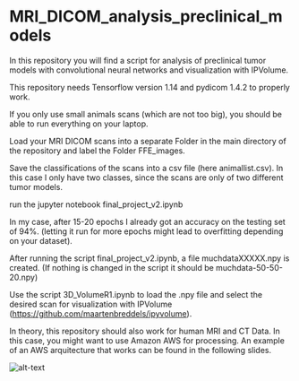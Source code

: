 # MRI_DICOM_analysis_preclinical_models
In this repository you will find a script for analysis of preclinical tumor models with convolutional neural networks and visualization with IPVolume.

This repository needs Tensorflow version 1.14 and pydicom 1.4.2 to properly work.

If you only use small animals scans (which are not too big), you should be able to run everything on your laptop.

Load your MRI DICOM scans into a separate Folder in the main directory of the repository and label the Folder FFE_images.

Save the classifications of the scans into a csv file (here animallist.csv). In this case I only have two classes, since the scans are only of two different tumor models.

run the jupyter notebook final_project_v2.ipynb

In my case, after 15-20 epochs I already got an accuracy on the testing set of 94%.
(letting it run for more epochs might lead to overfitting depending on your dataset).

After running the script final_project_v2.ipynb, a file muchdataXXXXX.npy is created.
(If nothing is changed in the script it should be muchdata-50-50-20.npy)

Use the script 3D_VolumeR1.ipynb to load the .npy file and select the desired scan for visualization with IPVolume (https://github.com/maartenbreddels/ipyvolume).

In theory, this repository should also work for human MRI and CT Data. In this case, you might want to use Amazon AWS for processing. An example of an AWS arquitecture that works can be found in the following slides.

![alt-text](https://github.com/castillogo/MRI_DICOM_analysis_preclinical_models/Folie2.png)

